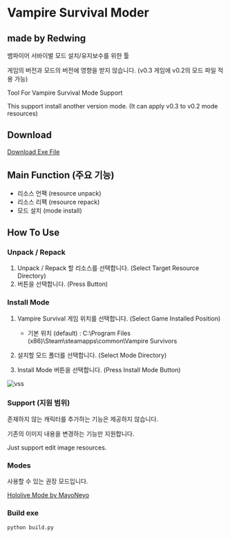 # Vampire Survival Moder
## made by Redwing

뱀파이어 서바이벌 모드 설치/유지보수를 위한 툴

게임의 버전과 모드의 버전에 영향을 받지 않습니다. (v0.3 게임에 v0.2의 모드 파일 적용 가능)

Tool For Vampire Survival Mode Support 

This support install another version mode. (It can apply v0.3 to v0.2 mode resources)

## Download

[Download Exe File](https://github.com/luku756/VampireSurvivalModer/releases/tag/v1.0.0)

## Main Function (주요 기능)

* 리소스 언팩 (resource unpack)
* 리소스 리팩 (resource repack)
* 모드 설치 (mode install)


## How To Use

### Unpack / Repack

1. Unpack / Repack 할 리소스를 선택합니다. (Select Target Resource Directory)
2. 버튼을 선택합니다. (Press Button)

### Install Mode
1. Vampire Survival 게임 위치를 선택합니다. (Select Game Installed Position)
    * 기본 위치 (default) : C:\Program Files (x86)\Steam\steamapps\common\Vampire Survivors

2. 설치할 모드 폴더를 선택합니다. (Select Mode Directory)

3. Install Mode 버튼을 선택합니다. (Press Install Mode Button)


![vss](https://user-images.githubusercontent.com/43954535/160259717-756f4234-b354-470a-a69d-24cc36321d99.PNG)

### Support (지원 범위)
존재하지 않는 캐릭터를 추가하는 기능은 제공하지 않습니다.

기존의 이미지 내용을 변경하는 기능만 지원합니다.

Just support edit image resources.

### Modes

사용할 수 있는 권장 모드입니다.

[Hololive Mode by MayoNeyo](https://docs.google.com/document/d/1tmT_06un02KOF-wGcxGfK72eFumWvASxRbfkjXwE9a4/edit)

### Build exe
```buildoutcfg
python build.py
```
